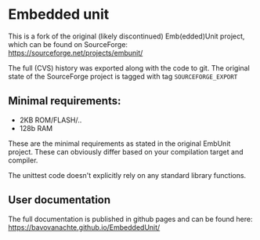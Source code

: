 # Embedded unit

This is a fork of the original (likely discontinued) Emb(edded)Unit project, which can be found on SourceForge: https://sourceforge.net/projects/embunit/

The full (CVS) history was exported along with the code to git. The original state of the SourceForge project is tagged with tag `SOURCEFORGE_EXPORT`

## Minimal requirements:

- 2KB ROM/FLASH/..
- 128b RAM

These are the minimal requirements as stated in the original EmbUnit project. These can obviously differ based on your compilation target and compiler.

The unittest code doesn't explicitly rely on any standard library functions.

## User documentation

The full documentation is published in github pages and can be found here: https://bavovanachte.github.io/EmbeddedUnit/